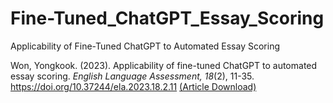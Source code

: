 # Fine-Tuned_ChatGPT_Essay_Scoring
Applicability of Fine-Tuned ChatGPT to Automated Essay Scoring 

Won, Yongkook. (2023). Applicability of fine-tuned ChatGPT to automated essay scoring. *English Language Assessment, 18*(2), 11-35. https://doi.org/10.37244/ela.2023.18.2.11 [(Article Download)](http://kelta.kr/bbs/board.php?bo_table=articla&wr_id=216)

